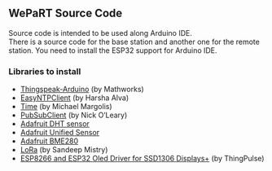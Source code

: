 ## WePaRT Source Code  

Source code is intended to be used along Arduino IDE.  
There is a source code for the base station and another one for the remote station.
You need to install the ESP32 support for Arduino IDE.

### Libraries to install

- [Thingspeak-Arduino](https://github.com/mathworks/thingspeak-arduino) (by Mathworks)
- [EasyNTPClient](https://github.com/aharshac/EasyNTPClient) (by Harsha Alva)
- [Time](https://github.com/PaulStoffregen/Time) (by Michael Margolis)
- [PubSubClient](https://github.com/knolleary/pubsubclient) (by Nick O’Leary)
- [Adafruit DHT sensor](https://github.com/adafruit/DHT-sensor-library)
- [Adafruit Unified Sensor](https://github.com/adafruit/Adafruit_Sensor)
- [Adafruit BME280](https://github.com/adafruit/Adafruit_BME280_Library)
- [LoRa](https://github.com/sandeepmistry/arduino-LoRa) (by Sandeep Mistry)
- [ESP8266 and ESP32 Oled Driver for SSD1306 Displays+](https://github.com/ThingPulse/esp8266-oled-ssd1306) (by ThingPulse)
